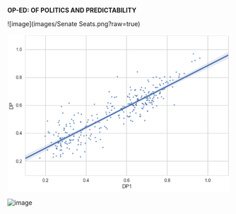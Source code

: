 **OP-ED: OF POLITICS AND PREDICTABILITY**

![image](images/Senate Seats.png?raw=true)

![image](images/OldDem_NewDem_Linear.png?raw=true)

![image](images/Spread_Across/States.png?raw=true)